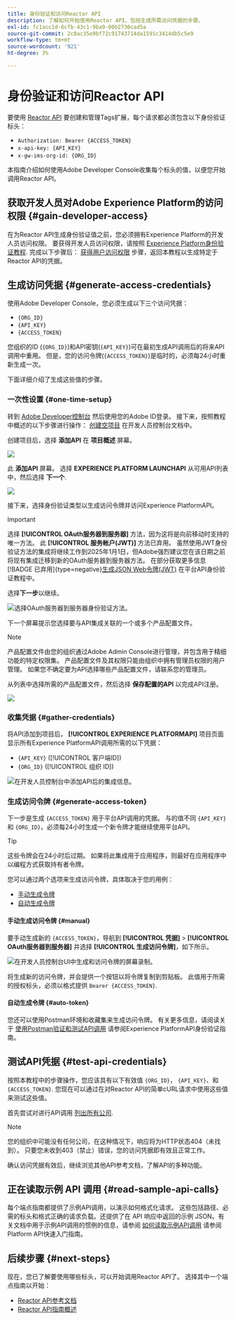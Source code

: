 ```yaml
---
title: 身份验证和访问Reactor API
description: 了解如何开始使用Reactor API，包括生成所需访问凭据的步骤。
exl-id: fc1acc1d-6cfb-43c1-9ba9-00b2730cad5a
source-git-commit: 2c8ac35e9bf72c91743714da1591c3414db5c5e9
workflow-type: tm+mt
source-wordcount: '921'
ht-degree: 3%

---
```


# 身份验证和访问Reactor API

要使用 [Reactor API](https://developer.adobe.com/experience-platform-apis/references/reactor/) 要创建和管理Tags扩展，每个请求都必须包含以下身份验证标头：

* `Authorization: Bearer {ACCESS_TOKEN}`
* `x-api-key: {API_KEY}`
* `x-gw-ims-org-id: {ORG_ID}`

本指南介绍如何使用Adobe Developer Console收集每个标头的值，以便您开始调用Reactor API。

## 获取开发人员对Adobe Experience Platform的访问权限 {#gain-developer-access}

在为Reactor API生成身份验证值之前，您必须拥有Experience Platform的开发人员访问权限。 要获得开发人员访问权限，请按照 [Experience Platform身份验证教程](/help/landing/api-authentication.md). 完成以下步骤后： [获得用户访问权限](/help/landing/api-authentication.md#gain-user-access) 步骤，返回本教程以生成特定于Reactor API的凭据。

## 生成访问凭据 {#generate-access-credentials}

使用Adobe Developer Console，您必须生成以下三个访问凭据：

* `{ORG_ID}`
* `{API_KEY}`
* `{ACCESS_TOKEN}`

您组织的ID (`{ORG_ID}`)和API密钥(`{API_KEY}`)可在最初生成API调用后的将来API调用中重用。 但是，您的访问令牌(`{ACCESS_TOKEN}`)是临时的，必须每24小时重新生成一次。

下面详细介绍了生成这些值的步骤。

### 一次性设置 {#one-time-setup}

转到 [Adobe Developer控制台](https://www.adobe.com/go/devs_console_ui) 然后使用您的Adobe ID登录。 接下来，按照教程中概述的以下步骤进行操作： [创建空项目](https://developer.adobe.com/developer-console/docs/guides/projects/projects-empty/) 在开发人员控制台文档中。

创建项目后，选择 **添加API** 在 **项目概述** 屏幕。

![](../images/api/getting-started/add-api-button.png)

此 **添加API** 屏幕。 选择 **EXPERIENCE PLATFORM LAUNCHAPI** 从可用API列表中，然后选择 **下一个**.

![](../images/api/getting-started/add-launch-api.png)

接下来，选择身份验证类型以生成访问令牌并访问Experience PlatformAPI。

>[!IMPORTANT]
>
>选择 **[!UICONTROL OAuth服务器到服务器]** 方法，因为这将是向前移动时支持的唯一方法。 此 **[!UICONTROL 服务帐户(JWT)]** 方法已弃用。 虽然使用JWT身份验证方法的集成将继续工作到2025年1月1日，但Adobe强烈建议您在该日期之前将现有集成迁移到新的OAuth服务器到服务器方法。 在部分获取更多信息 [!BADGE 已弃用]{type=negative}[生成JSON Web令牌(JWT)](/help/landing/api-authentication.md#jwt) 在平台API身份验证教程中。

选择&#x200B;**下一步**&#x200B;以继续。

![选择OAuth服务器到服务器身份验证方法。](/help/tags/images/api/getting-started/oauth-authentication-method.png)

下一个屏幕提示您选择要与API集成关联的一个或多个产品配置文件。

>[!NOTE]
>
产品配置文件由您的组织通过Adobe Admin Console进行管理，并包含用于精细功能的特定权限集。 产品配置文件及其权限只能由组织中拥有管理员权限的用户管理。 如果您不确定要为API选择哪些产品配置文件，请联系您的管理员。

从列表中选择所需的产品配置文件，然后选择 **保存配置的API** 以完成API注册。

![](../images/api/getting-started/select-product-profile.png)

### 收集凭据 {#gather-credentials}

将API添加到项目后， **[!UICONTROL EXPERIENCE PLATFORMAPI]** 项目页面显示所有Experience PlatformAPI调用所需的以下凭据：

* `{API_KEY}` ([!UICONTROL 客户端ID])
* `{ORG_ID}` ([!UICONTROL 组织 ID])

![在开发人员控制台中添加API后的集成信息。](/help/tags/images/api/getting-started/api-integration-information.png)

### 生成访问令牌 {#generate-access-token}

下一步是生成 `{ACCESS_TOKEN}` 用于平台API调用的凭据。 与的值不同 `{API_KEY}` 和 `{ORG_ID}`，必须每24小时生成一个新令牌才能继续使用平台API。

>[!TIP]
>
这些令牌会在24小时后过期。 如果将此集成用于应用程序，则最好在应用程序中以编程方式获取持有者令牌。

您可以通过两个选项来生成访问令牌，具体取决于您的用例：

* [手动生成令牌](#manual)
* [自动生成令牌](#auto-token)

#### 手动生成访问令牌 {#manual}

要手动生成新的 `{ACCESS_TOKEN}`，导航到 **[!UICONTROL 凭据]** > **[!UICONTROL OAuth服务器到服务器]** 并选择 **[!UICONTROL 生成访问令牌]**，如下所示。

![在开发人员控制台UI中生成和访问令牌的屏幕录制。](/help/tags/images/api/getting-started/generate-access-token.gif)

将生成新的访问令牌，并会提供一个按钮以将令牌复制到剪贴板。 此值用于所需的授权标头，必须以格式提供 `Bearer {ACCESS_TOKEN}`.

#### 自动生成令牌 {#auto-token}

您还可以使用Postman环境和收藏集来生成访问令牌。 有关更多信息，请阅读关于 [使用Postman验证和测试API调用](/help/landing/api-authentication.md#use-postman) 请参阅Experience PlatformAPI身份验证指南。

## 测试API凭据 {#test-api-credentials}

按照本教程中的步骤操作，您应该具有以下有效值 `{ORG_ID}`， `{API_KEY}`、和 `{ACCESS_TOKEN}`. 您现在可以通过在对Reactor API的简单cURL请求中使用这些值来测试这些值。

首先尝试对进行API调用 [列出所有公司](./endpoints/companies.md#list).

>[!NOTE]
>
您的组织中可能没有任何公司，在这种情况下，响应将为HTTP状态404（未找到）。 只要您未收到403（禁止）错误，您的访问凭据即有效且正常工作。

确认访问凭据有效后，继续浏览其他API参考文档，了解API的多种功能。

## 正在读取示例 API 调用 {#read-sample-api-calls}

每个端点指南都提供了示例API调用，以演示如何格式化请求。 这些包括路径、必需的标头和格式正确的请求负载。还提供了在 API 响应中返回的示例 JSON。有关文档中用于示例API调用的惯例的信息，请参阅 [如何读取示例API调用](../../landing/api-guide.md#sample-api) 请参阅Platform API快速入门指南。

## 后续步骤 {#next-steps}

现在，您已了解要使用哪些标头，可以开始调用Reactor API了。 选择其中一个端点指南以开始：

* [Reactor API参考文档](https://developer.adobe.com/experience-platform-apis/references/reactor/)
* [Reactor API指南概述](/help/tags/api/overview.md)
